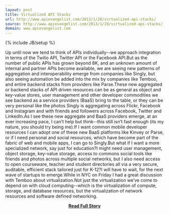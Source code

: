 ```yaml
---
layout: post
title: Virtualized API Stacks
url: http://www.apievangelist.com/2013/1/28/virtualized-api-stacks/
source: http://www.apievangelist.com/2013/1/28/virtualized-api-stacks/
domain: www.apievangelist.com
---
```

{% include JB/setup %}<p>Up until now we tend to think of APIs individually--we approach integration in terms of the Twilio API, Twitter API or the Facebook API.But as the number of public APIs has grown beyond 8K, and an unknown amount of internal and partner APIs become available, we are seeing new patterns of aggregation and interoperability emerge from companies like Singly, but also seeing automation be added into the mix by companies like Temboo, and entire backend stacks from providers like Parse.These new aggregated or backend stacks of API driven resources can be as general as object and key-value stores, user management and other developer commodities we see backend as a service providers (BaaS) bring to the table, or they can be very personal like the photos Singly is aggregating across Flickr, Facebook and Instagram and with friends and followers across Facebook, Twitter and LinkedIn.As I see these new aggregate and BaaS providers emerge, at an ever increasing pace, I can&rsquo;t help but think--this still isn&rsquo;t fast enough (its my nature, you should try being me).If I want common mobile developer resources I can adopt one of these new BaaS platforms like Kinvey or Parse, or if I need personal and social resources, which have become part of the fabric of web and mobile apps, I can go to Singly.But what if I want a more specialized network, say just for education?I might need user management, object storage, key-value storage, access to commons social tools like friends and photos across multiple social networks, but I also need access to open courseware, teacher and student directories all via a very secure, auditable, efficient stack tailored just for K-12?I will have to wait, for the next wave of startups to emerge.While in NYC on Friday I had a great discussion with Temboo about virtualization.Not just the virtualization we&rsquo;ve come to depend on with cloud computing--which is the virtualization of compute, storage, and database resources, but the virtualization of network resources and software defined networking.</p>
<center><p><a href="http://www.apievangelist.com/2013/1/28/virtualized-api-stacks/" style='padding:25px; font-sze:18px; font-weight: bold;'>Read Full Story</a></p></center>
